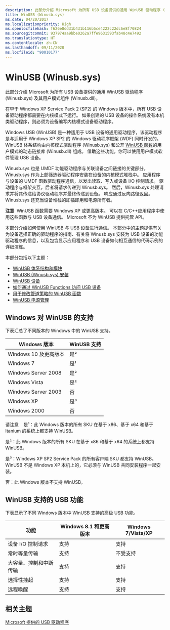 ```yaml
---
description: 此部分介绍 Microsoft 为所有 USB 设备提供的通用 WinUSB 驱动程序 (Winusb.sys) 及其用户模式组件 (Winusb.dll)。
title: WinUSB (Winusb.sys)
ms.date: 04/20/2017
ms.localizationpriority: High
ms.openlocfilehash: f626e8dd31b431b116b5ce4222c22dc6e8f70824
ms.sourcegitcommit: 937974aa9bbe0262a7ffe9631593fab48c4e7492
ms.translationtype: HT
ms.contentlocale: zh-CN
ms.lasthandoff: 09/11/2020
ms.locfileid: "90010177"
---
```

# <a name="winusb-winusbsys"></a>WinUSB (Winusb.sys)


此部分介绍 Microsoft 为所有 USB 设备提供的通用 WinUSB 驱动程序 (Winusb.sys) 及其用户模式组件 (Winusb.dll)。

在早于 Windows XP Service Pack 2 (SP2) 的 Windows 版本中，所有 USB 设备驱动程序都需要在内核模式下运行。 如果创建的 USB 设备的操作系统没有本机类驱动程序，则必须为设备编写内核模式设备驱动程序。

Windows USB (WinUSB) 是一种适用于 USB 设备的通用驱动程序，该驱动程序是与适用于 Windows XP SP2 的 Windows 驱动程序框架 (WDF) 同时开发的。 WinUSB 体系结构由内核模式驱动程序 (Winusb.sys) 和公开 [WinUSB 函数](/previous-versions/windows/hardware/drivers/ff540046(v=vs.85)#winusb)的用户模式的动态链接库 (Winusb.dll) 组成。 借助这些功能，你可以使用用户模式软件管理 USB 设备。

Winusb.sys 也是 UMDF 功能驱动程序与关联设备之间链接的关键部分。 Winusb.sys 作为上部筛选器驱动程序安装在设备的内核模式堆栈中。 应用程序与设备的 UMDF 函数驱动程序通信，以发出读取、写入或设备 I/O 控制请求。 驱动程序与框架交互，后者将请求传递到 Winusb.sys。 然后，Winusb.sys 处理请求并将其传递给协议驱动程序并最终传递到设备。 响应通过反向路径返回。 Winusb.sys 还充当设备堆栈的即插即用和电源所有者。

**注意**  WinUSB 函数需要 Windows XP 或更高版本。 可以在 C/C++应用程序中使用这些函数与 USB 设备通信。 Microsoft 不为 WinUSB 提供托管 API。

本部分介绍如何使用 WinUSB 与 USB 设备进行通信。 本部分中的主题提供有关为设备选择正确的驱动程序的指南、有关将 Winusb.sys 安装为 USB 设备的功能驱动程序的信息，以及包含显示应用程序和 USB 设备如何相互通信的代码示例的详细演练。

本部分包括以下主题：

-   [WinUSB 体系结构和模块](winusb-architecture.md)
-   [WinUSB (Winusb.sys) 安装](winusb-installation.md)
-   [WinUSB 设备](automatic-installation-of-winusb.md)
-   [如何通过 WinUSB Functions 访问 USB 设备](using-winusb-api-to-communicate-with-a-usb-device.md)
-   [用于修改管道策略的 WinUSB 函数](winusb-functions-for-pipe-policy-modification.md)
-   [WinUSB 电源管理](winusb-power-management.md)

## <a name="windows-support-for-winusb"></a>Windows 对 WinUSB 的支持


下表汇总了不同版本的 Windows 中的 WinUSB 支持。

| Windows 版本      | WinUSB 支持 |
|----------------------|----------------|
| Windows 10 及更高版本 | 是²           |
| Windows 7            | 是¹           |
| Windows Server 2008  | 是²           |
| Windows Vista        | 是²           |
| Windows Server 2003  | 否             |
| Windows XP           | 是³           |
| Windows 2000         | 否             |

 

请注意     是¹：此 Windows 版本的所有 SKU 在基于 x86、基于 x64 和基于 Itanium 的系统上都支持 WinUSB。

是²：此 Windows 版本的所有 SKU 在基于 x86 和基于 x64 的系统上都支持 WinUSB。

是³：Windows XP SP2 Service Pack 的所有客户端 SKU 都支持 WinUSB。 WinUSB 不是 Windows XP 本机上的，它必须与 WinUSB 共同安装程序一起安装。

否：此 Windows 版本不支持 WinUSB。

 

## <a name="usb-features-supported-by-winusb"></a>WinUSB 支持的 USB 功能


下表显示了不同 Windows 版本中 WinUSB 支持的高级 USB 功能。

| 功能                                | Windows 8.1 和更高版本 | Windows 7/Vista/XP |
|----------------------------------------|-----------------------|--------------------|
| 设备 I/O 控制请求            | 支持             | 支持          |
| 常时等量传输                  | 支持             | 不受支持      |
| 大容量、控制和中断传输 | 支持             | 支持          |
| 选择性挂起                      | 支持             | 支持          |
| 远程唤醒                            | 支持             | 支持          |

 

## <a name="related-topics"></a>相关主题
[Microsoft 提供的 USB 驱动程序](system-supplied-usb-drivers.md)